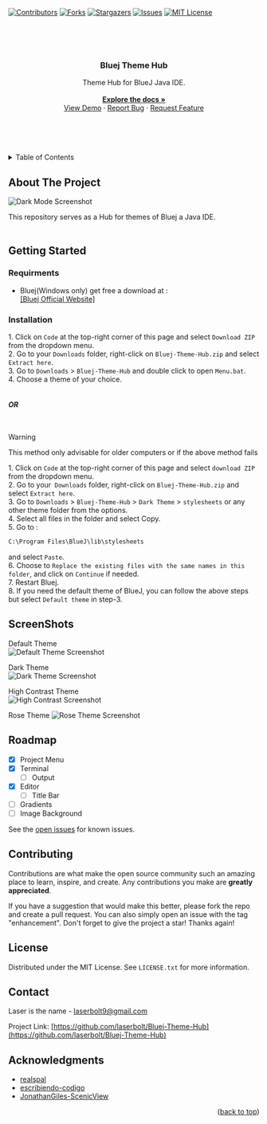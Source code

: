 
<a name="readme-top"></a>

[![Contributors][contributors-shield]][contributors-url]
[![Forks][forks-shield]][forks-url]
[![Stargazers][stars-shield]][stars-url]
[![Issues][issues-shield]][issues-url]
[![MIT License][license-shield]][license-url]

<br>
<br>


<!-- PROJECT LOGO -->
<br />
<div align="center">
<h3 align="center">Bluej Theme Hub</h3>
  <p align="center">
    Theme Hub for BlueJ Java IDE.
    <br />
    <br />
    <a href="https://github.com/laserbolt/Bluej-Theme-Hub"><strong>Explore the docs »</strong></a>
    <br />
    <a href="#getting-started">View Demo</a>
    ·
    <a href="https://github.com/laserbolt/Bluej-Theme-Hub/issues/new?labels=bug&template=bug-report---.md">Report Bug</a>
    ·
    <a href="https://github.com/laserbolt/Bluej-Theme-Hub/issues/new?labels=enhancement&template=feature-request---.md">Request Feature</a>
  </p>
</div>
<br>
<br>
<br>
<br>

<!-- TABLE OF CONTENTS -->
<details>
  <summary>Table of Contents</summary>
  <ol>
    <li>
      <a href="#about-the-project">About The Project</a>
    </li>
    <li>
      <a href="#getting-started">Getting Started</a>
      <ul>
        <li><a href="#requirments">Requirments</a></li>
        <li><a href="#installation">Installation</a></li>
      </ul>
    </li>
    <li><a href="#screenshots">ScreenShots</a></li>
    <li><a href="#roadmap">Roadmap</a></li>
    <li><a href="#contributing">Contributing</a></li>
    <li><a href="#license">License</a></li>
    <li><a href="#contact">Contact</a></li>
    <li><a href="#acknowledgments">Acknowledgments</a></li>
  </ol>
</details>



<!-- ABOUT THE PROJECT -->
## About The Project

![Dark Mode Screenshot](https://github.com/Laserbolt/Bluej-Theme-Hub/assets/160458697/b2062433-84ee-4f97-a0fe-fa03f5fd027f)


This repository serves as a Hub for themes of Bluej a Java IDE.
<br>
<br>



<!-- GETTING STARTED -->
## Getting Started


### Requirments

* Bluej(Windows only) get free a download at :  
   [[Bluej Official Website]](https://www.bluej.org)  

### Installation

1\. Click on `Code` at the top-right corner of this page and select `Download ZIP` from the dropdown menu.  
2. Go to your `Downloads` folder, right-click on `Bluej-Theme-Hub.zip` and select `Extract here`.  
3. Go to `Downloads` > `Bluej-Theme-Hub` and double click to open `Menu.bat`.  
4. Choose a theme of your choice.  
<br>
<br>
   ***OR***  
<br>
<br>
> [!WARNING]
> This method only advisable for older computers or if the above method fails

1\. Click on `Code` at the top-right corner of this page and select `download ZIP` from the dropdown menu.  
2. Go to your` Downloads` folder, right-click on `Bluej-Theme-Hub.zip` and select `Extract here`.  
3. Go to `Downloads` > `Bluej-Theme-Hub` > `Dark Theme` > `stylesheets` or any other theme folder from the options.  
4. Select all files in the folder and select Copy.  
5. Go to :  
   ```bat
   C:\Program Files\BlueJ\lib\stylesheets
   ```
and select `Paste`.  
6. Choose to `Replace the existing files with the same names in this folder`, and click on `Continue` if needed.  
7. Restart Bluej.  
8. If you need the default theme of BlueJ, you can follow the above steps but select `Default theme` in step-3.





<!-- USAGE EXAMPLES -->
## ScreenShots

Default Theme  
![Default Theme Screenshot](https://github.com/Laserbolt/Bluej-Theme-Hub/assets/160458697/06ef66fe-c14d-4d38-931d-8c2d2a8c62a2)  
  
Dark Theme  
![Dark Theme Screenshot](https://github.com/Laserbolt/Bluej-Theme-Hub/assets/160458697/8592488e-1346-4fcf-8b50-00b17e5cbdda)  
  
High Contrast Theme  
![High Contrast Screenshot](https://github.com/Laserbolt/Bluej-Theme-Hub/assets/160458697/3747f276-2cf7-490e-b53a-ae8f05a9230a)  
  
Rose Theme
![Rose Theme Screenshot](https://github.com/Laserbolt/Bluej-Theme-Hub/assets/160458697/b919ac38-daa7-44a4-8023-36b744ea55c6)  




<!-- ROADMAP -->
## Roadmap

- [x] Project Menu
- [x] Terminal
    - [ ] Output
- [x] Editor
    - [ ] Title Bar
- [ ] Gradients
- [ ] Image Background

See the [open issues](https://github.com/laserbolt/Bluej-Theme-Hub/issues)   for known issues.




<!-- CONTRIBUTING -->
## Contributing

Contributions are what make the open source community such an amazing place to learn, inspire, and create. Any contributions you make are **greatly appreciated**.

If you have a suggestion that would make this better, please fork the repo and create a pull request. You can also simply open an issue with the tag "enhancement".
Don't forget to give the project a star! Thanks again!





<!-- LICENSE -->
## License

Distributed under the MIT License. See `LICENSE.txt` for more information.




<!-- CONTACT -->
## Contact

Laser is the name - laserbolt9@gmail.com

Project Link: [https://github.com/laserbolt/Bluej-Theme-Hub](https://github.com/laserbolt/Bluej-Theme-Hub)




<!-- ACKNOWLEDGMENTS -->
## Acknowledgments

* [realspal](https://github.com/realspal/Bluej-Theme-Hubs)
* [escribiendo-codigo](https://github.com/escribiendo-codigo/BlueJ-Themes)
* [JonathanGiles-ScenicView](https://github.com/JonathanGiles/scenic-view)

<p align="right">(<a href="#readme-top">back to top</a>)</p>


<!-- MARKDOWN LINKS & IMAGES -->
<!-- https://www.markdownguide.org/basic-syntax/#reference-style-links -->
[contributors-shield]: https://img.shields.io/github/contributors/laserbolt/Bluej-Theme-Hub.svg?style=for-the-badge
[contributors-url]: https://github.com/laserbolt/Bluej-Theme-Hub/graphs/contributors
[forks-shield]: https://img.shields.io/github/forks/laserbolt/Bluej-Theme-Hub.svg?style=for-the-badge
[forks-url]: https://github.com/laserbolt/Bluej-Theme-Hub/network/members
[stars-shield]: https://img.shields.io/github/stars/laserbolt/Bluej-Theme-Hub.svg?style=for-the-badge
[stars-url]: https://github.com/laserbolt/Bluej-Theme-Hub/stargazers
[issues-shield]: https://img.shields.io/github/issues/laserbolt/Bluej-Theme-Hub.svg?style=for-the-badge
[issues-url]: https://github.com/laserbolt/Bluej-Theme-Hub/issues
[license-shield]: https://img.shields.io/github/license/laserbolt/Bluej-Theme-Hub.svg?style=for-the-badge
[license-url]: https://github.com/laserbolt/Bluej-Theme-Hub/blob/master/LICENSE.txt
[product-screenshot]: https://github.com/Laserbolt/test/assets/160458697/a3c3a39e-776f-4a31-8b06-c49ce7bc08dd
